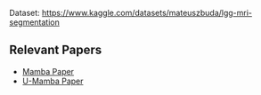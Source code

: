 Dataset: https://www.kaggle.com/datasets/mateuszbuda/lgg-mri-segmentation


## Relevant Papers

- [Mamba Paper](https://arxiv.org/abs/2312.00752)
- [U-Mamba Paper](https://arxiv.org/abs/2401.04722)

